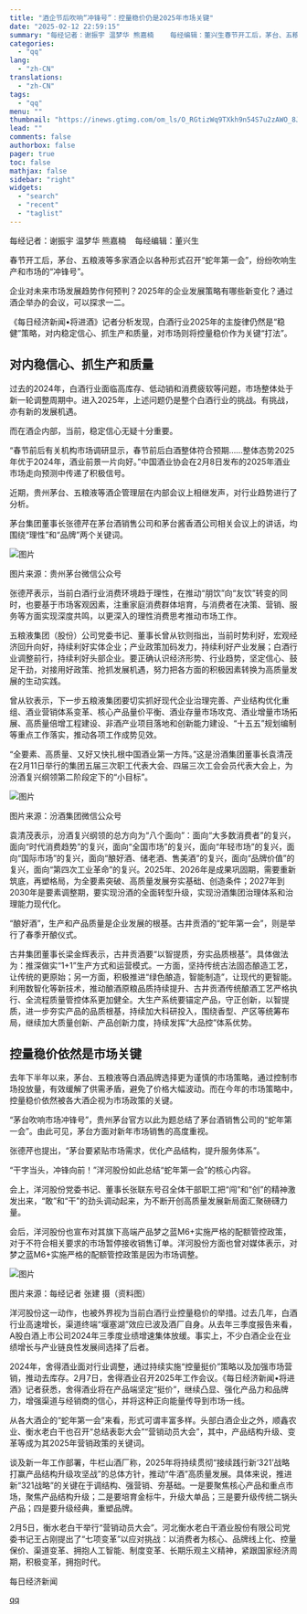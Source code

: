 ```yaml
---
title: "酒企节后吹响“冲锋号”：控量稳价仍是2025年市场关键"
date: "2025-02-12 22:59:15"
summary: "每经记者：谢振宇 温梦华 熊嘉楠    每经编辑：董兴生春节开工后，茅台、五粮液等多家酒企以各种形式..."
categories:
  - "qq"
lang:
  - "zh-CN"
translations:
  - "zh-CN"
tags:
  - "qq"
menu: ""
thumbnail: "https://inews.gtimg.com/om_ls/O_RGtizWq9TXkh9n54S7u2zAWO_8Jn9JrD_5UjLmwZPpEAA_640360/0"
lead: ""
comments: false
authorbox: false
pager: true
toc: false
mathjax: false
sidebar: "right"
widgets:
  - "search"
  - "recent"
  - "taglist"
---
```


每经记者：谢振宇 温梦华 熊嘉楠    每经编辑：董兴生

春节开工后，茅台、五粮液等多家酒企以各种形式召开“蛇年第一会”，纷纷吹响生产和市场的“冲锋号”。

企业对未来市场发展趋势作何预判？2025年的企业发展策略有哪些新变化？通过酒企举办的会议，可以探求一二。

《每日经济新闻•将进酒》记者分析发现，白酒行业2025年的主旋律仍然是“稳健”策略，对内稳定信心、抓生产和质量，对市场则将控量稳价作为关键“打法”。

对内稳信心、抓生产和质量
------------

过去的2024年，白酒行业面临高库存、低动销和消费疲软等问题，市场整体处于新一轮调整周期中。进入2025年，上述问题仍是整个白酒行业的挑战。有挑战，亦有新的发展机遇。

而在酒企内部，当前，稳定信心无疑十分重要。

“春节前后有关机构市场调研显示，春节前后白酒整体符合预期……整体态势2025年优于2024年，酒业前景一片向好。”中国酒业协会在2月8日发布的2025年酒业市场走向预测中传递了积极信号。

近期，贵州茅台、五粮液等酒企管理层在内部会议上相继发声，对行业趋势进行了分析。

茅台集团董事长张德芹在茅台酒销售公司和茅台酱香酒公司相关会议上的讲话，均围绕“理性”和“品牌”两个关键词。

![图片](https://inews.gtimg.com/om_bt/OJsmOMztifXK7NBgqGbdkxWUvAn-1iMdLoIzJDYTLsp9AAA/641)

图片来源：贵州茅台微信公众号

张德芹表示，当前白酒行业消费环境趋于理性，在推动“朋饮”向“友饮”转变的同时，也要基于市场客观因素，注重家庭消费群体培育，与消费者在决策、营销、服务等方面实现深度共鸣，以更深入的理性消费思考推动市场工作。

五粮液集团（股份）公司党委书记、董事长曾从钦则指出，当前时势利好，宏观经济回升向好，持续利好实体企业；产业政策加码发力，持续利好产业发展；白酒行业调整前行，持续利好头部企业。要正确认识经济形势、行业趋势，坚定信心、鼓足干劲，对接用好政策、抢抓发展机遇，努力把各方面的积极因素转换为高质量发展的生动实践。

曾从钦表示，下一步五粮液集团要切实抓好现代企业治理完善、产业结构优化重组、酒业营销体系变革、核心产品量价平衡、酒业存量市场攻克、酒业增量市场拓展、高质量倍增工程建设、非酒产业项目落地和创新能力建设、“十五五”规划编制等重点工作落实，推动各项工作成势见效。

“全要素、高质量、又好又快扎根中国酒业第一方阵。”这是汾酒集团董事长袁清茂在2月11日举行的集团五届三次职工代表大会、四届三次工会会员代表大会上，为汾酒复兴纲领第二阶段定下的“小目标”。

![图片](https://inews.gtimg.com/om_bt/On0grq8f9ZSyz3UtmTWfBPWMccJEeSK19wbWJ2G1rx6cQAA/641)

图片来源：汾酒集团微信公众号

袁清茂表示，汾酒复兴纲领的总方向为“八个面向”：面向“大多数消费者”的复兴，面向“时代消费趋势”的复兴，面向“全国市场”的复兴，面向“年轻市场”的复兴，面向“国际市场”的复兴，面向“酿好酒、储老酒、售美酒”的复兴，面向“品牌价值”的复兴，面向“第四次工业革命”的复兴。2025年、2026年是成果巩固期，需要重新筑底，再塑格局，为全要素突破、高质量发展夯实基础、创造条件；2027年到2030年是要素调整期，要实现汾酒的全面转型升级，实现汾酒集团治理体系和治理能力现代化。

“酿好酒”，生产和产品质量是企业发展的根基。古井贡酒的“蛇年第一会”，则是举行了春季开酿仪式。

古井集团董事长梁金辉表示，古井贡酒要“以智提质，夯实品质根基”。具体做法为：推深做实“1+1”生产方式和运营模式。一方面，坚持传统古法固态酿造工艺，让传统的更原始；另一方面，积极推进“绿色酿造，智能制造”，让现代的更智能。利用数智化等新技术，推动酿酒原粮品质持续提升、古井贡酒传统酿酒工艺严格执行、全流程质量管控体系更加健全。大生产系统要锚定产品，守正创新，以智提质，进一步夯实产品的品质根基，持续加大科研投入，围绕香型、产区等统筹布局，继续加大质量创新、产品创新力度，持续发挥“大品控”体系优势。

控量稳价依然是市场关键
-----------

去年下半年以来，茅台、五粮液等白酒品牌选择更为谨慎的市场策略，通过控制市场投放量，有效缓解了供需矛盾，避免了价格大幅波动。而在今年的市场策略中，控量稳价依然被各大酒企视为市场政策的关键。

“茅台吹响市场冲锋号”，贵州茅台官方以此为题总结了茅台酒销售公司的“蛇年第一会”。由此可见，茅台方面对新年市场销售的高度重视。

张德芹也提出，“茅台要紧贴市场需求，优化产品结构，提升服务体系”。

“干字当头，冲锋向前！”洋河股份如此总结“蛇年第一会”的核心内容。

会上，洋河股份党委书记、董事长张联东号召全体干部职工把“闯”和“创”的精神激发出来，“敢”和“干”的劲头调动起来，为不断开创高质量发展新局面汇聚磅礴力量。

会后，洋河股份也宣布对其旗下高端产品梦之蓝M6+实施严格的配额管控政策，对于不符合相关要求的市场暂停接收销售订单。洋河股份方面也曾对媒体表示，对梦之蓝M6+实施严格的配额管控政策是因为市场调整。

![图片](https://inews.gtimg.com/om_bt/OVS29Tza0kjBAbuGB2SIwU4rS5kr4kQY06HWnDRYitu6IAA/1000)

图片来源：每经记者 张建 摄（资料图）

洋河股份这一动作，也被外界视为当前白酒行业控量稳价的举措。过去几年，白酒行业高速增长，渠道终端“堰塞湖”效应已波及酒厂自身。从去年三季度报告来看，A股白酒上市公司2024年三季度业绩增速集体放缓。事实上，不少白酒企业在业绩增长与产业链良性发展间选择了后者。

2024年，舍得酒业面对行业调整，通过持续实施“控量挺价”策略以及加强市场营销，推动去库存。2月7日，舍得酒业召开2025年工作会议。《每日经济新闻•将进酒》记者获悉，舍得酒业将在产品端坚定“挺价”，继续凸显、强化产品力和品牌力，增强渠道与经销商的信心，并将这种正向能量传导到市场一线。

从各大酒企的“蛇年第一会”来看，形式可谓丰富多样。头部白酒企业之外，顺鑫农业、衡水老白干也召开“总结表彰大会”“营销动员大会”，其中，产品结构升级、变革等成为其2025年营销政策的关键词。

谈及新一年工作部署，牛栏山酒厂称，2025年将持续贯彻“接续践行新‘321’战略打赢产品结构升级攻坚战”的总体方针，推动“牛酒”高质量发展。具体来说，推进新“321战略”的关键在于调结构、强营销、夯基础。一是要聚焦核心产品和重点市场，聚焦产品结构升级；二是要培育金标牛，升级大单品；三是要升级传统二锅头产品；四是要升级经典，重塑品牌。

2月5日，衡水老白干举行“营销动员大会”。河北衡水老白干酒业股份有限公司党委书记王占刚提出了“七项变革”以应对挑战：以消费者为核心、品牌线上化、控量保价、渠道变革、拥抱人工智能、制度变革、长期乐观主义精神，紧跟国家经济周期，积极变革，拥抱时代。

  

每日经济新闻

[qq](https://new.qq.com/rain/a/20250212A09KEW00)
